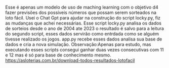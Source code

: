 Esse é apenas um modelo de uso de maching learning com o objetivo d4 fazer previsões dos
possíveis números que possam serem sorteados na loto fácil.
Usei o Chat Gpt para ajudar na construção do script locky.py, fiz as mudanças que achei necessárias.
Esse script locky.py analisa os dados de sorteios desde o ano de 2004 ate 2023 o resultado é salvo
para a leitura do segundo script, esses dados servirão como entrdada como se alguém tivesse realizado os jogos.
app.py recebe esses dados analisa sua base de dados e cria a nova simulação.
Observação:Apenas para estudo, mas executando esses scripts consegui ganhar duas vezes consecutivas com 11 e 12 mas é só para base de conhecimento mesmo.
https://asloterias.com.br/download-todos-resultados-lotofacil